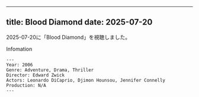 
---
title: Blood Diamond
date: 2025-07-20
---

2025-07-20に「Blood Diamond」を視聴しました。

Infomation
```
---
Year: 2006
Genre: Adventure, Drama, Thriller
Director: Edward Zwick
Actors: Leonardo DiCaprio, Djimon Hounsou, Jennifer Connelly
Production: N/A
---
```

